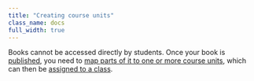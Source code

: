 ```yaml
---
title: "Creating course units"
class_name: docs
full_width: true
---
```


Books cannot be accessed directly by students. Once your book is [published](/docs/books/publish), you need to [map parts of it to one or more course units](/docs/courses/units/unit-add#createbook), which can then be [assigned to a class](/docs/classes/unitmanagement/assign-module).


